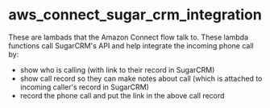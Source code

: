# aws_connect_sugar_crm_integration

These are lambads that the Amazon Connect flow talk to. These lambda functions call SugarCRM's API and help integrate the incoming phone call by:
- show who is calling (with link to their record in SugarCRM)
- show call record so they can make notes about call (which is attached to incoming caller's record in SugarCRM)
- record the phone call and put the link in the above call record
